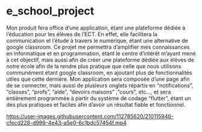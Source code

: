 # e_school_project
Mon produit fera office d’une application, étant une plateforme dédiée à l’éducation pour les élèves de l’ECT. En effet, elle facilitera la communication  et l’étude à travers le numérique, étant une alternative de google classroom. Ce projet me permettra d’amplifier mes connaissances en informatique et en programmation, étant le centre d’intérêt m’ayant mené à cet objectif, mais aussi afin de créer une plateforme dédiée aux élèves de notre école afin de la rendre plus pratique que celle que nous utilisons communément étant google classroom, en ajoutant plus de fonctionnalités utiles que cette dernière. Mon application sera composée d’une page afin de se connecter, mais aussi de plusieurs onglets répartis en “notifications”, “classes”, “profs”, “aide”, “devoirs maisons” ,“cours”, etc…, et sera entièrement programmée à partir du système de codage “flutter”, étant un des plus pratiques et faciles afin d’avoir un résultat fiable et fonctionnel.  
 

https://user-images.githubusercontent.com/112785620/210115946-cfecd228-d999-4e43-a5e0-6c1bdc57454f.mp4








